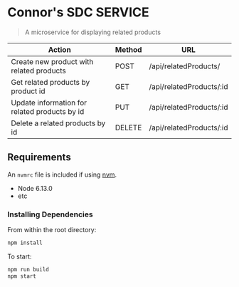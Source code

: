 # Connor's SDC SERVICE

> A microservice for displaying related products

Action | Method | URL
-------|--------|-----
Create new product with related products | POST | /api/relatedProducts/
Get related products by product id | GET | /api/relatedProducts/:id
Update information for related products by id | PUT | /api/relatedProducts/:id
Delete a related products by id | DELETE | /api/relatedProducts/:id

## Requirements

An `nvmrc` file is included if using [nvm](https://github.com/creationix/nvm).

- Node 6.13.0
- etc


### Installing Dependencies

From within the root directory:

```sh
npm install
```

To start:

```sh
npm run build
npm start
```

